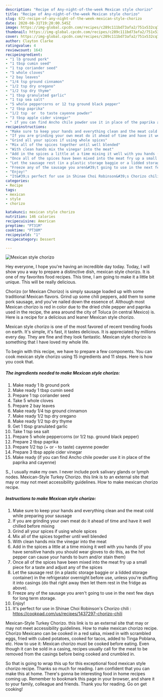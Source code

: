 ```yaml
---
description: "Recipe of Any-night-of-the-week Mexican style chorizo"
title: "Recipe of Any-night-of-the-week Mexican style chorizo"
slug: 672-recipe-of-any-night-of-the-week-mexican-style-chorizo
date: 2020-08-31T19:20:00.545Z
image: https://img-global.cpcdn.com/recipes/c289c111bd73afa2/751x532cq70/mexican-style-chorizo-recipe-main-photo.jpg
thumbnail: https://img-global.cpcdn.com/recipes/c289c111bd73afa2/751x532cq70/mexican-style-chorizo-recipe-main-photo.jpg
cover: https://img-global.cpcdn.com/recipes/c289c111bd73afa2/751x532cq70/mexican-style-chorizo-recipe-main-photo.jpg
author: Clayton Clarke
ratingvalue: 4
reviewcount: 1643
recipeingredient:
- "1 lb ground pork"
- "1 tbsp cumin seed"
- "1 tsp coriander seed"
- "5 whole cloves"
- "2 bay leaves"
- "1/4 tsp ground cinnamon"
- "1/2 tsp dry oregano"
- "1/2 tsp dry thyme"
- "1 tbsp granulated garlic"
- "1 tsp sea salt"
- "5 whole peppercorns or 12 tsp ground black pepper"
- "2 tbsp paprika"
- "1/2 tsp  or  to taste cayenne powder"
- "3 tbsp apple cider vinegar"
- " if you can find Ancho chile powder use it in place of the paprika and cayenne"
recipeinstructions:
- "Make sure to keep your hands and everything clean and the meat cold while preparing your sausage"
- "If you are grinding your own meat do it ahead of time and have it well chilled before mixing"
- "Grind all your spices if using whole spices"
- "Mix all of the spices together until well blended"
- "With clean hands mix the vinegar into the meat"
- "Add in the spices a little at a time mixing it well with you hands (if you have sensitive hands you should wear gloves to do this, as the hot pepper can cause your hands to burn and/or stain them)"
- "Once all of the spices have been mixed into the meat fry up a small piece for a taste and adjust any of the spices"
- "Let the sausage rest (in a plastic storage baggie or a lidded storage container) in the refrigerator overnight before use, unless you&#39;re stuffing it into casings (do that right away then let them rest in the fridge as above)."
- "Freeze any of the sausage you aren&#39;t going to use in the next few days for long term storage."
- "Enjoy!"
- "It&#39;s perfect for use in Shinae Choi Robinson&#39;s Chorizo chili : https://cookpad.com/us/recipes/1437297-chorizo-chili"
categories:
- Recipe
tags:
- mexican
- style
- chorizo

katakunci: mexican style chorizo 
nutrition: 146 calories
recipecuisine: American
preptime: "PT31M"
cooktime: "PT38M"
recipeyield: "1"
recipecategory: Dessert

---
```



![Mexican style chorizo](https://img-global.cpcdn.com/recipes/c289c111bd73afa2/751x532cq70/mexican-style-chorizo-recipe-main-photo.jpg)

Hey everyone, I hope you're having an incredible day today. Today, I will show you a way to prepare a distinctive dish, mexican style chorizo. It is one of my favorites food recipes. This time, I am going to make it a little bit unique. This will be really delicious.

Chorizo (or Mexican Chorizo) is simply sausage loaded up with some traditional Mexican flavors. Grind up some chili peppers, add them to some pork sausage, and you&#39;ve nailed down the essence of. Although most Mexican chorizo is red in color due to the dried chile pepper and paprika used in the recipe, the area around the city of Toluca (in central Mexico) is. Here is a recipe for a delicious and leaner Mexican style chorizo.

Mexican style chorizo is one of the most favored of recent trending foods on earth. It's simple, it's fast, it tastes delicious. It is appreciated by millions every day. They are fine and they look fantastic. Mexican style chorizo is something that I have loved my whole life.


To begin with this recipe, we have to prepare a few components. You can cook mexican style chorizo using 15 ingredients and 11 steps. Here is how you cook that.

<!--inarticleads1-->

##### The ingredients needed to make Mexican style chorizo:

1. Make ready 1 lb ground pork
1. Make ready 1 tbsp cumin seed
1. Prepare 1 tsp coriander seed
1. Take 5 whole cloves
1. Prepare 2 bay leaves
1. Make ready 1/4 tsp ground cinnamon
1. Make ready 1/2 tsp dry oregano
1. Make ready 1/2 tsp dry thyme
1. Get 1 tbsp granulated garlic
1. Take 1 tsp sea salt
1. Prepare 5 whole peppercorns (or 1/2 tsp. ground black pepper)
1. Prepare 2 tbsp paprika
1. Prepare 1/2 tsp (+ or - to taste) cayenne powder
1. Prepare 3 tbsp apple cider vinegar
1. Make ready  (if you can find Ancho chile powder use it in place of the paprika and cayenne)


S., I usually make my own. I never include pork salivary glands or lymph nodes. Mexican-Style Turkey Chorizo. this link is to an external site that may or may not meet accessibility guidelines. How to make mexican chorizo recipe. 

<!--inarticleads2-->

##### Instructions to make Mexican style chorizo:

1. Make sure to keep your hands and everything clean and the meat cold while preparing your sausage
1. If you are grinding your own meat do it ahead of time and have it well chilled before mixing
1. Grind all your spices if using whole spices
1. Mix all of the spices together until well blended
1. With clean hands mix the vinegar into the meat
1. Add in the spices a little at a time mixing it well with you hands (if you have sensitive hands you should wear gloves to do this, as the hot pepper can cause your hands to burn and/or stain them)
1. Once all of the spices have been mixed into the meat fry up a small piece for a taste and adjust any of the spices
1. Let the sausage rest (in a plastic storage baggie or a lidded storage container) in the refrigerator overnight before use, unless you&#39;re stuffing it into casings (do that right away then let them rest in the fridge as above).
1. Freeze any of the sausage you aren&#39;t going to use in the next few days for long term storage.
1. Enjoy!
1. It&#39;s perfect for use in Shinae Choi Robinson&#39;s Chorizo chili : https://cookpad.com/us/recipes/1437297-chorizo-chili


Mexican-Style Turkey Chorizo. this link is to an external site that may or may not meet accessibility guidelines. How to make mexican chorizo recipe. Chorizo Mexicano can be cooked in a red salsa, mixed in with scrambled eggs, fried with cubed potatoes, cooked for tacos, added to Tinga Poblana, etc. How to use it: Mexican chorizo must be cooked before eating. Even though it can be sold in a casing, recipes usually call for the meat to be removed from the casings before being cooked and crumbled in. 

So that is going to wrap this up for this exceptional food mexican style chorizo recipe. Thanks so much for reading. I am confident that you can make this at home. There's gonna be interesting food in home recipes coming up. Remember to bookmark this page in your browser, and share it to your family, colleague and friends. Thank you for reading. Go on get cooking!
